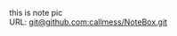 this is note pic   
URL: [git@github.com:callmess/NoteBox.git](git@github.com:callmess/NoteBox.git)
